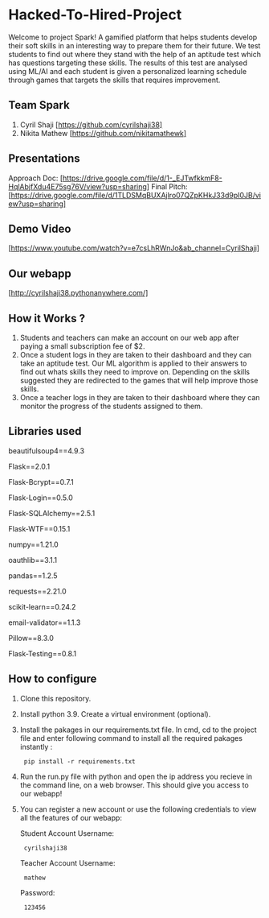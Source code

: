 # Hacked-To-Hired-Project
Welcome to project Spark! A gamified platform that helps students develop their soft skills in an interesting way to prepare them for their future. We test students to find out where they stand with the help of an aptitude test which has questions targeting these skills. The results of this test are analysed using ML/AI and each student is given a personalized learning schedule through games that targets the skills that requires improvement.

## Team Spark
1. Cyril Shaji [https://github.com/cyrilshaji38]
2. Nikita Mathew [https://github.com/nikitamathewk]

## Presentations
Approach Doc: [https://drive.google.com/file/d/1-_EJTwfkkmF8-HqlAbjfXdu4E75sg76V/view?usp=sharing]
Final Pitch: [https://drive.google.com/file/d/1TLDSMqBUXAjlro07QZpKHkJ33d9pI0JB/view?usp=sharing]

## Demo Video
[https://www.youtube.com/watch?v=e7csLhRWnJo&ab_channel=CyrilShaji]

## Our webapp
[http://cyrilshaji38.pythonanywhere.com/]

## How it Works ?
1. Students and teachers can make an account on our web app after paying a small subscription fee of $2. 
2. Once a student logs in they are taken to their dashboard and they can take an aptitude test. Our ML algorithm is applied to their answers to find out whats skills they need to improve on. Depending on the skills suggested they are redirected to the games that will help improve those skills.
3. Once a teacher logs in they are taken to their dashboard where they can monitor the progress of the students assigned to them.

## Libraries used
beautifulsoup4==4.9.3

Flask==2.0.1

Flask-Bcrypt==0.7.1

Flask-Login==0.5.0

Flask-SQLAlchemy==2.5.1

Flask-WTF==0.15.1

numpy==1.21.0

oauthlib==3.1.1

pandas==1.2.5

requests==2.21.0

scikit-learn==0.24.2

email-validator==1.1.3

Pillow==8.3.0

Flask-Testing==0.8.1

## How to configure
1. Clone this repository.

2. Install python 3.9. 
Create a virtual environment (optional).

3. Install the pakages in our requirements.txt file. In cmd, cd to the project file and enter following command to install all the required pakages instantly : 

        pip install -r requirements.txt

4. Run the run.py file with python and open the ip address you recieve in the command line, on a web browser. This should give you access to our webapp!

5. You can register a new account or use the following credentials to view all the features of our webapp:

    Student Account Username:

        cyrilshaji38

    Teacher Account Username:

        mathew

    Password: 

        123456